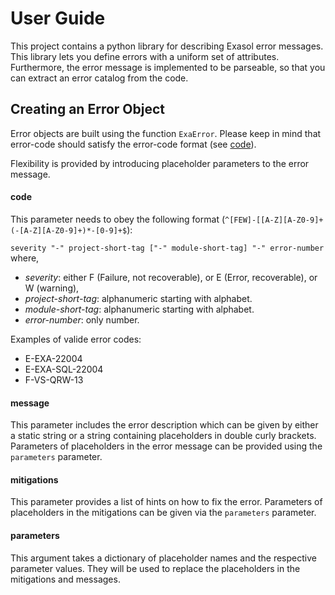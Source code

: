 # User Guide

This project contains a python library for describing Exasol error messages. 
This library lets you define errors with a uniform set of attributes. 
Furthermore, the error message  is implemented to be parseable, 
so that you can extract an error catalog from the code.

## Creating an Error Object

Error objects are built using the function `ExaError`. 
Please keep in mind that error-code should satisfy the error-code format (see [code](#code)).

Flexibility is provided by introducing placeholder parameters to the error 
message.

#### code
This parameter needs to obey the following format (`^[FEW]-[[A-Z][A-Z0-9]+(-[A-Z][A-Z0-9]+)*-[0-9]+$`):

`severity "-" project-short-tag ["-" module-short-tag] "-" error-number` where,
- _severity_: either F (Failure, not recoverable), or E (Error, recoverable), 
or W (warning),
- _project-short-tag_: alphanumeric starting with alphabet.
- _module-short-tag_: alphanumeric starting with alphabet.
- _error-number_: only number.

Examples of valide error codes:
- E-EXA-22004
- E-EXA-SQL-22004
- F-VS-QRW-13

#### message
This parameter includes the error description which can be given by either a static
string or a string containing placeholders in double curly brackets. Parameters 
of placeholders in the error message can be provided using the `parameters` parameter.

#### mitigations
This parameter provides a list of hints on how to fix the error. 
Parameters of placeholders in the mitigations can be given via the `parameters` parameter.
 
#### parameters
This argument takes a dictionary of placeholder names and the respective parameter values.
They will be used to replace the placeholders in the mitigations and messages.
